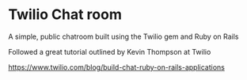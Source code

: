 # Twilio Chat room
A simple, public chatroom built using the Twilio gem and Ruby on Rails


Followed a great tutorial outlined by Kevin Thompson at Twilio 

https://www.twilio.com/blog/build-chat-ruby-on-rails-applications
